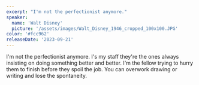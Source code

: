 ```yaml
---
excerpt: "I'm not the perfectionist anymore."
speaker:
  name: 'Walt Disney'
  picture: '/assets/images/Walt_Disney_1946_cropped_100x100.JPG'
color: '#fcc962'
releaseDate: '2023-09-21'
---
```

I'm not the perfectionist anymore. I's my staff they're the ones always insisting on doing something better and better. I'm the fellow trying to hurry them to finish before they spoil the job. You can overwork drawing or writing and lose the spontaneity.